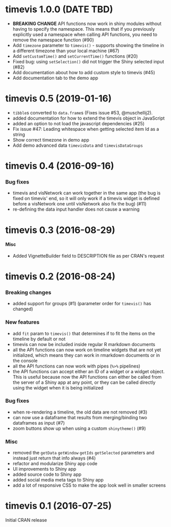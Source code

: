 # timevis 1.0.0 (DATE TBD)

- **BREAKING CHANGE** API functions now work in shiny modules without having to specify the namespace. This means that if you previously explicitly used a namespace when calling API functions, you need to remove the namespace function (#90)
- Add `timezone` parameter to `timevis()` - supports showing the timeline in a different timezone than your local machine (#67)
- Add `setCustomTime()` and `setCurrentTime()` functions (#20)
- Fixed bug: using `setSelection()` did not trigger the Shiny selected input (#82)
- Add documentation about how to add custom style to timevis (#45)
- Add documentation tab to the demo app

# timevis 0.5 (2019-01-16)

- `tibble`s converted to `data.frame`s (Fixes issue #53, @muschellij2).
- added documentation for how to extend the timevis object in JavaScript
- added an option to not load the javascript dependencies (#25)
- Fix issue #47: Leading whitespace when getting selected item Id as a string
- Show correct timezone in demo app
- Add demo advanced data `timevisData` and `timevisDataGroups`

# timevis 0.4 (2016-09-16)

### Bug fixes

- timevis and visNetwork can work together in the same app (the bug is fixed on timevis' end, so it will only work if a timevis widget is defined before a visNetwork one until visNetwork also fix the bug) (#11)
- re-defining the data input handler does not cause a warning 

# timevis 0.3 (2016-08-29)

#### Misc

- Added VignetteBuilder field to DESCRIPTION file as per CRAN's request

# timevis 0.2 (2016-08-24)

### Breaking changes

- added support for groups (#1) (parameter order for `timevis()` has changed)

### New features

- add `fit` param to `timevis()` that determines if to fit the items on the timeline by default or not
- timevis can now be included inside regular R markdown documents
- all the API functions can now work on timeline widgets that are not yet initialized, which means they can work in rmarkdown documents or in the console
- all the API functions can now work with pipes (`%>%` pipelines)
- the API functions can accept either an ID of a widget or a widget object. This is useful because now the API functions can either be called from the server of a Shiny app at any point, or they can be called directly using the widget when it is being initialized

### Bug fixes

- when re-rendering a timeline, the old data are not removed (#3)
- can now use a dataframe that results from merging/binding two dataframes as input (#7)
- zoom buttons show up when using a custom `shinytheme()` (#9)

### Misc

- removed the `getData` `getWindow` `getIds` `getSelected` parameters and instead just return that info always (#4)
- refactor and modularize Shiny app code
- UI improvements to Shiny app
- added source code to Shiny app
- added social media meta tags to Shiny app 
- add a lot of responsive CSS to make the app look well in smaller screens

# timevis 0.1 (2016-07-25)

Initial CRAN release
